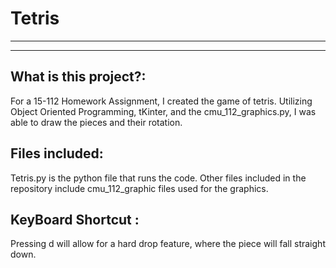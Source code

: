 # Tetris
---------------------------
---------------------------

## What is this project?:

For a 15-112 Homework Assignment, I created the game of tetris. Utilizing Object Oriented Programming, tKinter, and the
cmu_112_graphics.py, I was able to draw the pieces and their rotation.

## Files included:

Tetris.py is the python file that runs the code. Other files included in the repository include cmu_112_graphic files used for the graphics.

## KeyBoard Shortcut : 

Pressing d will allow for a hard drop feature, where the piece will fall straight down. 



